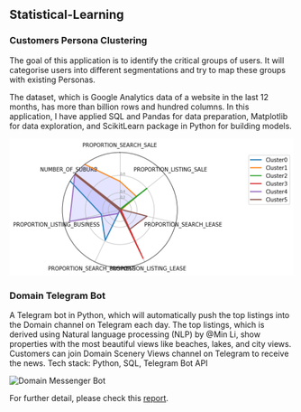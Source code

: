 ## Statistical-Learning

### Customers Persona Clustering

The goal of this application is to identify the critical groups of users. It will categorise users into different segmentations and try to map these groups with existing Personas.

The dataset, which is Google Analytics data of a website in the last 12 months, has more than billion rows and hundred columns. 
In this application, I have applied SQL and Pandas for data preparation, Matplotlib for data exploration, and ScikitLearn package in Python for building models.


![Customers Persona Clusters](https://github.com/danhphan/Statistical-Learning/blob/master/Customers_Persona_Clustering/Cluster%20options.png)

### Domain Telegram Bot

A Telegram bot in Python, which will automatically push the top listings into the Domain channel on Telegram each day. The top listings, which is derived using Natural language processing (NLP) by @Min Li, show properties with the most beautiful views like beaches, lakes, and city views. Customers can join Domain Scenery Views channel on Telegram to receive the news. Tech stack: Python, SQL, Telegram Bot API

![Domain Messenger Bot](https://github.com/danhphan/Statistical-Learning/blob/master/Customers_Persona_Clustering/Domain_Bot.JPG?raw=true)


For further detail, please check this [report](https://github.com/danhphan/Statistical-Learning/blob/master/Final_Internship_Report.pdf).